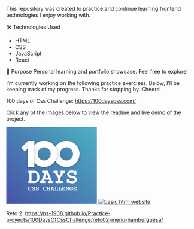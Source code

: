 This repository was created to practice and continue learning frontend technologies I enjoy working with.

🛠️ Technologies Used
- HTML
- CSS
- JavaScript
- React

📌 Purpose
Personal learning and portfolio showcase.
Feel free to explore!

I’m currently working on the following practice exercises. 
Below, I’ll be keeping track of my progress. Thanks for stopping by.
Cheers!

100 days of Css Challenge: 
https://100dayscss.com/

Click any of the images below to view the readme and live demo of the project.

<p align="left">
  <a href='https://ns-1908.github.io/Practice-proyects/100DaysOfCssChallenge/reto01/'>
    <img width="48%" src="100DaysOfCssChallenge/miniaturas-web/01-100-dias.jpg" alt="100 days challenge logo" />
  </a>
  <a href='https://ns-1908.github.io/Practice-proyects/100DaysOfCssChallenge/reto02-menu-hamburguesa/'>
    <img width="48%" src="./assets/images/basic-html-website.png" alt="basic html website" />
  </a>
</p>



Reto 2:  https://ns-1908.github.io/Practice-proyects/100DaysOfCssChallenge/reto02-menu-hamburguesa/

